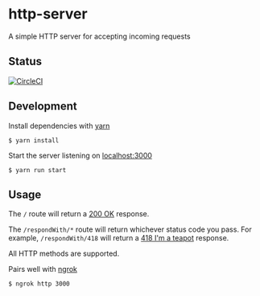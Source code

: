 # http-server

A simple HTTP server for accepting incoming requests

## Status

[![CircleCI](https://circleci.com/gh/bostonaholic/http-server.svg?style=svg)](https://circleci.com/gh/bostonaholic/http-server)

## Development

Install dependencies with [yarn](https://yarnpkg.com)

```
$ yarn install
```

Start the server listening on [localhost:3000](http://localhost:3000)

```
$ yarn run start
```

## Usage

The `/` route will return a [200 OK](https://tools.ietf.org/html/rfc7231#section-6.3.1) response.

The `/respondWith/*` route will return whichever status code you pass. For example, `/respondWith/418` will return a [418 I'm a teapot](https://tools.ietf.org/html/rfc2324#section-2.3.2) response.

All HTTP methods are supported.

Pairs well with [ngrok](https://ngrok.com)

```
$ ngrok http 3000
```
